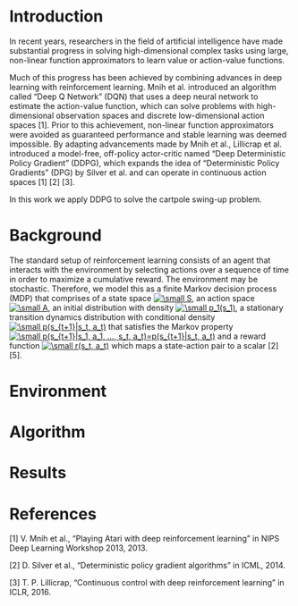 # Introduction
In recent years, researchers in the field of artificial intelligence have made substantial progress in solving 
high-dimensional complex tasks using large, non-linear function approximators to learn value or action-value functions. 

Much of this progress has been achieved by combining advances in deep learning with reinforcement learning. Mnih et al. 
introduced an algorithm called “Deep Q Network” (DQN) that uses a deep neural network to estimate the action-value 
function, which can solve problems with high-dimensional observation spaces and discrete low-dimensional action spaces 
[1]. Prior to this achievement, non-linear function approximators were avoided as guaranteed performance and stable 
learning was deemed impossible. By adapting advancements made by Mnih et al., Lillicrap et al. introduced a model-free, 
off-policy actor-critic named “Deep Deterministic Policy Gradient” (DDPG), which expands the idea of 
“Deterministic Policy Gradients” (DPG) by Silver et al. and can operate in continuous action spaces [1] [2] [3].

In this work we apply DDPG to solve the cartpole swing-up problem.

# Background
The standard setup of reinforcement learning consists of an agent that interacts with the environment by selecting actions over a sequence of time in order to maximize a cumulative reward. The environment may be stochastic. Therefore, we model this as a finite Markov decision process (MDP) that comprises of a state space <a href="https://www.codecogs.com/eqnedit.php?latex=\bg_white&space;\fn_phv&space;\small&space;S" target="_blank"><img src="https://latex.codecogs.com/svg.latex?\bg_white&space;\fn_phv&space;\small&space;S" title="\small S" /></a>,  an action space <a href="https://www.codecogs.com/eqnedit.php?latex=\bg_white&space;\fn_phv&space;\small&space;A" target="_blank"><img src="https://latex.codecogs.com/svg.latex?\bg_white&space;\fn_phv&space;\small&space;A" title="\small A" /></a>, an initial distribution with density <a href="https://www.codecogs.com/eqnedit.php?latex=\bg_white&space;\fn_phv&space;\small&space;p_1(s_1)" target="_blank"><img src="https://latex.codecogs.com/svg.latex?\bg_white&space;\fn_phv&space;\small&space;p_1(s_1)" title="\small p_1(s_1)" /></a>, a stationary transition dynamics distribution with conditional density <a href="https://www.codecogs.com/eqnedit.php?latex=\bg_white&space;\fn_phv&space;\small&space;p(s_{t&plus;1}|s_t,&space;a_t)" target="_blank"><img src="https://latex.codecogs.com/svg.latex?\bg_white&space;\fn_phv&space;\small&space;p(s_{t&plus;1}|s_t,&space;a_t)" title="\small p(s_{t+1}|s_t, a_t)" /></a> that satisfies the Markov property <a href="https://www.codecogs.com/eqnedit.php?latex=\bg_white&space;\fn_phv&space;\small&space;p(s_{t&plus;1}|s_1,&space;a_1,&space;...,&space;s_t,&space;a_t)=p(s_{t&plus;1}|s_t,&space;a_t)" target="_blank"><img src="https://latex.codecogs.com/svg.latex?\bg_white&space;\fn_phv&space;\small&space;p(s_{t&plus;1}|s_1,&space;a_1,&space;...,&space;s_t,&space;a_t)=p(s_{t&plus;1}|s_t,&space;a_t)" title="\small p(s_{t+1}|s_1, a_1, ..., s_t, a_t)=p(s_{t+1}|s_t, a_t)" /></a> and a reward function <a href="https://www.codecogs.com/eqnedit.php?latex=\bg_white&space;\fn_phv&space;\small&space;r(s_t,&space;a_t)" target="_blank"><img src="https://latex.codecogs.com/svg.latex?\bg_white&space;\fn_phv&space;\small&space;r(s_t,&space;a_t)" title="\small r(s_t, a_t)" /></a> which maps a state-action pair to a scalar [2] [5].

# Environment

# Algorithm

# Results 

# References
[1] V. Mnih et al., “Playing Atari with deep reinforcement learning” in NIPS Deep Learning Workshop 2013, 2013.

[2] D. Silver et al., “Deterministic policy gradient algorithms” in ICML, 2014.

[3] T. P. Lillicrap, “Continuous control with deep reinforcement learning” in ICLR, 2016.
